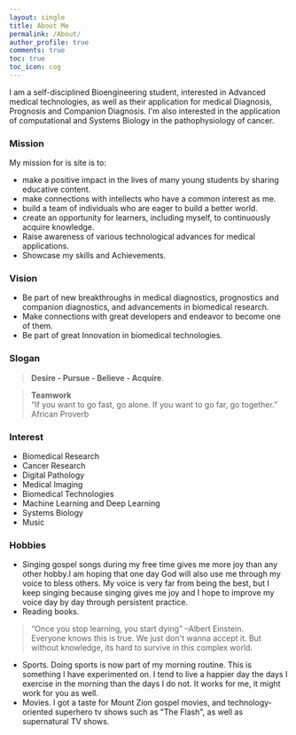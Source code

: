 ```yaml
---
layout: single
title: About Me
permalink: /About/
author_profile: true
comments: true
toc: true
toc_icon: cog
---
```

I am a self-disciplined Bioengineering student, interested in Advanced medical technologies, as well as their application for medical Diagnosis, Prognosis and Companion Diagnosis. I'm also interested in the application of computational and Systems Biology in the pathophysiology of cancer.     

### Mission  
My mission for is site is to:  
* make a positive impact in the lives of many young students by sharing educative content.
* make connections with intellects who have a common interest as me.
* build a team of individuals who are eager to build a better world.
* create an opportunity for learners, including myself, to continuously acquire knowledge.
* Raise awareness of various technological advances for medical applications.
* Showcase my skills and Achievements.    

### Vision  
* Be part of new breakthroughs in medical diagnostics, prognostics and companion diagnostics, and advancements in biomedical research. 
* Make connections with great developers and endeavor to become one of them.
* Be part of great Innovation in biomedical technologies.   
  
### Slogan 
> <b>Desire - Pursue - Believe - Acquire</b>.  

> <b>Teamwork</b>  
>“If you want to go fast, go alone. If you want to go far, go together.”  African Proverb

### Interest  
  * Biomedical Research
  * Cancer Research
  * Digital Pathology
  * Medical Imaging
  * Biomedical Technologies
  * Machine Learning and Deep Learning
  * Systems Biology
  * Music
  
### Hobbies  
* Singing gospel songs during my free time gives me more joy than any other hobby.I am hoping that one day God will also use me through my voice to bless others. My voice is very far from being the best, but I keep singing because singing gives me joy and I hope to improve my voice day by day through persistent practice.
* Reading books. 
> “Once you stop learning, you start dying” –Albert Einstein.     
Everyone knows this is true. We just don't wanna accept it. But without knowledge, its hard to survive in this complex world.
* Sports. Doing sports is now part of my morning routine. This is something I have experimented on. I tend to live a happier day the days I exercise in the morning than the days I do not. It works for me, it might work for you as well. 
* Movies. I got a taste for Mount Zion gospel movies, and technology-oriented superhero tv shows such as "The Flash", as well as supernatural TV shows.  


